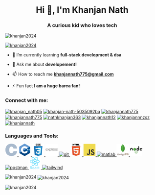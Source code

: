 <h1 align="center">Hi 👋, I'm Khanjan Nath</h1>
<h3 align="center">A curious kid who loves tech</h3>

<p align="left"> <img src="https://komarev.com/ghpvc/?username=khanjan2024&label=Profile%20views&color=0e75b6&style=flat" alt="khanjan2024" /> </p>

<p align="left"> <a href="https://github.com/ryo-ma/github-profile-trophy"><img src="https://github-profile-trophy.vercel.app/?username=khanjan2024" alt="khanjan2024" /></a> </p>

- 🌱 I’m currently learning **full-stack development & dsa**

- 💬 Ask me about **developement!**

- 📫 How to reach me **khanjannath775@gmail.com**

- ⚡ Fun fact **I am a huge barca fan!**

<h3 align="left">Connect with me:</h3>
<p align="left">
<a href="https://twitter.com/khanjan_nath05" target="blank"><img align="center" src="https://raw.githubusercontent.com/rahuldkjain/github-profile-readme-generator/master/src/images/icons/Social/twitter.svg" alt="khanjan_nath05" height="30" width="40" /></a>
<a href="https://linkedin.com/in/khanjan-nath-5035092ba" target="blank"><img align="center" src="https://raw.githubusercontent.com/rahuldkjain/github-profile-readme-generator/master/src/images/icons/Social/linked-in-alt.svg" alt="khanjan-nath-5035092ba" height="30" width="40" /></a>
<a href="https://www.codechef.com/users/khanjannath775" target="blank"><img align="center" src="https://cdn.jsdelivr.net/npm/simple-icons@3.1.0/icons/codechef.svg" alt="khanjannath775" height="30" width="40" /></a>
<a href="https://www.hackerrank.com/khanjannath775" target="blank"><img align="center" src="https://raw.githubusercontent.com/rahuldkjain/github-profile-readme-generator/master/src/images/icons/Social/hackerrank.svg" alt="khanjannath775" height="30" width="40" /></a>
<a href="https://codeforces.com/profile/nathkhanjan363" target="blank"><img align="center" src="https://raw.githubusercontent.com/rahuldkjain/github-profile-readme-generator/master/src/images/icons/Social/codeforces.svg" alt="nathkhanjan363" height="30" width="40" /></a>
<a href="https://www.leetcode.com/khanjannath12" target="blank"><img align="center" src="https://raw.githubusercontent.com/rahuldkjain/github-profile-readme-generator/master/src/images/icons/Social/leet-code.svg" alt="khanjannath12" height="30" width="40" /></a>
<a href="https://auth.geeksforgeeks.org/user/khanjannnzsz" target="blank"><img align="center" src="https://raw.githubusercontent.com/rahuldkjain/github-profile-readme-generator/master/src/images/icons/Social/geeks-for-geeks.svg" alt="khanjannnzsz" height="30" width="40" /></a>
<a href="https://discord.gg/khanjannath" target="blank"><img align="center" src="https://raw.githubusercontent.com/rahuldkjain/github-profile-readme-generator/master/src/images/icons/Social/discord.svg" alt="khanjannath" height="30" width="40" /></a>
</p>

<h3 align="left">Languages and Tools:</h3>
<p align="left"> <a href="https://www.cprogramming.com/" target="_blank" rel="noreferrer"> <img src="https://raw.githubusercontent.com/devicons/devicon/master/icons/c/c-original.svg" alt="c" width="40" height="40"/> </a> <a href="https://www.w3schools.com/cpp/" target="_blank" rel="noreferrer"> <img src="https://raw.githubusercontent.com/devicons/devicon/master/icons/cplusplus/cplusplus-original.svg" alt="cplusplus" width="40" height="40"/> </a> <a href="https://www.w3schools.com/css/" target="_blank" rel="noreferrer"> <img src="https://raw.githubusercontent.com/devicons/devicon/master/icons/css3/css3-original-wordmark.svg" alt="css3" width="40" height="40"/> </a> <a href="https://expressjs.com" target="_blank" rel="noreferrer"> <img src="https://raw.githubusercontent.com/devicons/devicon/master/icons/express/express-original-wordmark.svg" alt="express" width="40" height="40"/> </a> <a href="https://git-scm.com/" target="_blank" rel="noreferrer"> <img src="https://www.vectorlogo.zone/logos/git-scm/git-scm-icon.svg" alt="git" width="40" height="40"/> </a> <a href="https://www.w3.org/html/" target="_blank" rel="noreferrer"> <img src="https://raw.githubusercontent.com/devicons/devicon/master/icons/html5/html5-original-wordmark.svg" alt="html5" width="40" height="40"/> </a> <a href="https://developer.mozilla.org/en-US/docs/Web/JavaScript" target="_blank" rel="noreferrer"> <img src="https://raw.githubusercontent.com/devicons/devicon/master/icons/javascript/javascript-original.svg" alt="javascript" width="40" height="40"/> </a> <a href="https://www.mathworks.com/" target="_blank" rel="noreferrer"> <img src="https://upload.wikimedia.org/wikipedia/commons/2/21/Matlab_Logo.png" alt="matlab" width="40" height="40"/> </a> <a href="https://www.mongodb.com/" target="_blank" rel="noreferrer"> <img src="https://raw.githubusercontent.com/devicons/devicon/master/icons/mongodb/mongodb-original-wordmark.svg" alt="mongodb" width="40" height="40"/> </a> <a href="https://nodejs.org" target="_blank" rel="noreferrer"> <img src="https://raw.githubusercontent.com/devicons/devicon/master/icons/nodejs/nodejs-original-wordmark.svg" alt="nodejs" width="40" height="40"/> </a> <a href="https://postman.com" target="_blank" rel="noreferrer"> <img src="https://www.vectorlogo.zone/logos/getpostman/getpostman-icon.svg" alt="postman" width="40" height="40"/> </a> <a href="https://reactjs.org/" target="_blank" rel="noreferrer"> <img src="https://raw.githubusercontent.com/devicons/devicon/master/icons/react/react-original-wordmark.svg" alt="react" width="40" height="40"/> </a> <a href="https://tailwindcss.com/" target="_blank" rel="noreferrer"> <img src="https://www.vectorlogo.zone/logos/tailwindcss/tailwindcss-icon.svg" alt="tailwind" width="40" height="40"/> </a> </p>

<p><img align="left" src="https://github-readme-stats.vercel.app/api/top-langs?username=khanjan2024&show_icons=true&locale=en&layout=compact" alt="khanjan2024" /></p>

<p>&nbsp;<img align="center" src="https://github-readme-stats.vercel.app/api?username=khanjan2024&show_icons=true&locale=en" alt="khanjan2024" /></p>

<p><img align="center" src="https://github-readme-streak-stats.herokuapp.com/?user=khanjan2024&" alt="khanjan2024" /></p>


